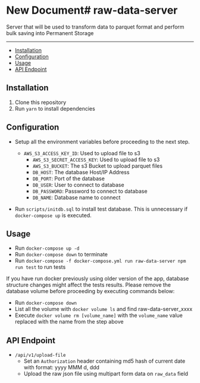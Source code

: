 # New Document# raw-data-server

Server that will be used to transform data to parquet format and perform bulk saving into Permanent Storage

---

- [Installation](#installation)
- [Configuration](#configuration)
- [Usage](#usage)
- [API Endpoint](#api-endpoint)

## Installation

1. Clone this repository
2. Run `yarn` to install dependencies

## Configuration

- Setup all the environment variables before proceeding to the next step.

  - `AWS_S3_ACCESS_KEY_ID`: Used to upload file to s3
    - `AWS_S3_SECRET_ACCESS_KEY`: Used to upload file to s3
    - `AWS_S3_BUCKET`: The s3 Bucket to upload parquet files
    - `DB_HOST`: The database Host/IP Address
    - `DB_PORT`: Port of the database
    - `DB_USER`: User to connect to database
    - `DB_PASSWORD`: Password to connect to database
    - `DB_NAME`: Database name to connect

- Run `scripts/initdb.sql` to install test database. This is unnecessary if `docker-compose up` is executed.

## Usage

- Run `docker-compose up -d`
- Run `docker-compose down` to terminate
- Run `docker-compose -f docker-compose.yml run raw-data-server npm run test` to run tests

If you have run docker previously using older version of the app, database structure changes might affect the tests results. Please remove the database volume before proceeding by executing commands below:

- Run `docker-compose down`
- List all the volume with `docker volume ls` and find raw-data-server_xxxx
- Execute `docker volume rm [volume_name]` with the `volume_name` value replaced with the name from the step above

## API Endpoint

- `/api/v1/upload-file`
  - Set an `Authorization` header containing md5 hash of current date with format: yyyy MMM d, ddd
  - Upload the raw json file using multipart form data on `raw_data` field

